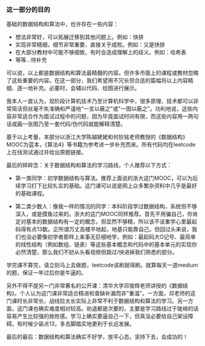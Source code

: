 ### 这一部分的目的

基础的数据结构和算法中，也许存在一些内容：

+ 想法非常好，可以拓展迁移到其他问题上。例如：快排
+ 实现非常精细，细节非常重要，直接关乎成败。例如：又是快排
+ 在大部分教材中可能不够细致，有时会造成理解上的歧义。例如：哈希表
+ 等等...待补充

可以说，以上都是数据结构和算法最精髓的内容。但许多市面上的课程或教材忽略了这些重要的内容。在这一部分，我们希望用不冗长但合适的篇幅将以上内容精细、逐一地补充。必要时，会辅以代码、绘图进行展示。

我本人一直认为，现阶段计算机技术乃至计算机科学中，很多原理、技术都可以非常简洁但丝毫不失准确和严谨地"一言以蔽之"或"一图以蔽之"。功利地说，这些内容非常适合作为面试过程中的问题，因为毕竟面试时间有限，而这些内容用一两句话或画一张图乃至一套代码/伪代码就能解释清楚。

基于以上考量，本部分以浙江大学陈越姥姥和何钦铭老师教授的《数据结构》MOOC为蓝本，《算法4》等书籍为参考进一步补充而来。所有代码均在leetcode上在线测试通过并给出原题链接。

最后的碎碎念：关于数据结构和算法的学习路线，个人推荐以下方式：

+ 第一类同学：初学数据结构与算法。推荐上面说的浙大这门MOOC，可以为后续学习打下比较扎实的基础。这门课可以说是网上众多繁杂资料中几乎是最好的基础课程。

+ 第二类少数人：像我一样的情况的同学：本科阶段学过数据结构，系统但不够深入，或是摸鱼过来的。浙大的这门MOOC同样推荐。首先不用骗自己，你肯定对基本的数据结构有一定的概念，但显然不够精，所以该不该重学心里最起码得有点13数。正所谓万丈高楼平地起，地基只能靠自己。但回过头来说，我们也没必要像初学者那样上来事无巨细地学，例如：最起码大O记号、最简单的线性结构（例如数组、链表）等这些基本概念和代码中的基本单元的实现你必然清楚，那么我们不妨从头看视频但跳过/快进掉我们熟悉的部分。

学完课不算完，请立刻马上去做题，leetcode该刷就得刷。就算每天一道medium的题，保证一年过后你是牛逼的。

另外不得不提另一门非常著名的公开课：清华大学邓俊辉老师讲授的《数据结构》。个人认为这门课非常适合精进和查缺补漏而非"重温"。一方面，邓老师的这门课时长非常长，战线拉太长实际上非常不利于数据结构和算法的学习。另一方面，这门课也确实难度相对较高。劝退都是次要的，主要是学习路线过于陡峭的话容易产生比较强的挫败感。学习上确实要逼自己一下，但真没必要给自己架设障碍。有时候少装点13，多去脚踏实地更利于长远发展。

最后的最后：数据结构和算法确实不好学，放平心态，坚持下去，会成功的！
